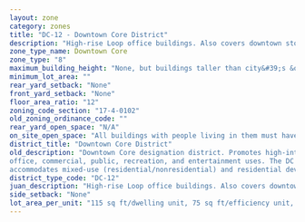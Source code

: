 ```yaml
---
layout: zone
category: zones
title: "DC-12 - Downtown Core District"
description: "High-rise Loop office buildings. Also covers downtown stores, entertainment, and civic buildings. Allows residential buildings."
zone_type_name: Downtown Core
zone_type: "8"
maximum_building_height: "None, but buildings taller than city&#39;s &quot;building height thresholds&quot; require Planned Development review."
minimum_lot_area: ""
rear_yard_setback: "None"
front_yard_setback: "None"
floor_area_ratio: "12"
zoning_code_section: "17-4-0102"
old_zoning_ordinance_code: ""
rear_yard_open_space: "N/A"
on_site_open_space: "All buildings with people living in them must have at least 36 sq ft of on-site open space per dwelling unit. (See 17-4-0410-A)"
district_title: "Downtown Core District"
old_description: "Downtown Core designation district. Promotes high-intensity office and employment growth within the downtown core. The district regulations are intended to accommodate a broad mix of 
office, commercial, public, recreation, and entertainment uses. The DC district also 
accommodates mixed-use (residential/nonresidential) and residential development."
district_type_code: "DC-12"
juan_description: "High-rise Loop office buildings. Also covers downtown stores, entertainment, and civic buildings. Allows residential buildings."
side_setback: "None"
lot_area_per_unit: "115 sq ft/dwelling unit, 75 sq ft/efficiency unit, 60 sq ft/SRO unit"
---
```

